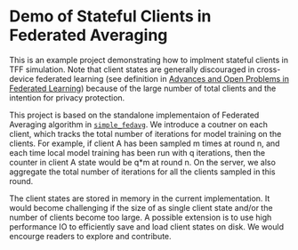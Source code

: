 # Demo of Stateful Clients in Federated Averaging

This is an example project demonstrating how to implment stateful clients in TFF
simulation. Note that client states are generally discouraged in cross-device
federated learning (see definition in
[Advances and Open Problems in Federated Learning](https://arxiv.org/abs/1912.04977))
because of the large number of total clients and the intention for privacy
protection.

This project is based on the standalone implementaion of Federated Averaging
algorithm in
[`simple_fedavg`](https://github.com/tensorflow/federated/blob/master/tensorflow_federated/python/examples/simple_fedavg).
We introduce a coutner on each client, which tracks the total number of
iterations for model training on the clients. For example, if client A has been
sampled m times at round n, and each time local model training has been run with
q iterations, then the counter in client A state would be q\*m at round n. On
the server, we also aggregate the total number of iterations for all the clients
sampled in this round.

The client states are stored in memory in the current implementation. It would
become challenging if the size of as single client state and/or the number of
clients become too large. A possible extension is to use high performance IO to
efficiently save and load client states on disk. We would encourge readers to
explore and contribute.

